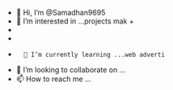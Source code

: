 - 👋 Hi, I’m @Samadhan9695
- 👀 I’m interested in ...projects mak       +
- 
-   
-       🌱 I’m currently learning ...web adverti
- 💞️ I’m looking to collaborate on ...
- 📫 How to reach me ...

<!---
Samadhan9695/Samadhan9695 is a ✨ special ✨ repository because its `README.md` (this file) appears on your GitHub profile.
You can click the Preview link to take a look at your changes.
--->
